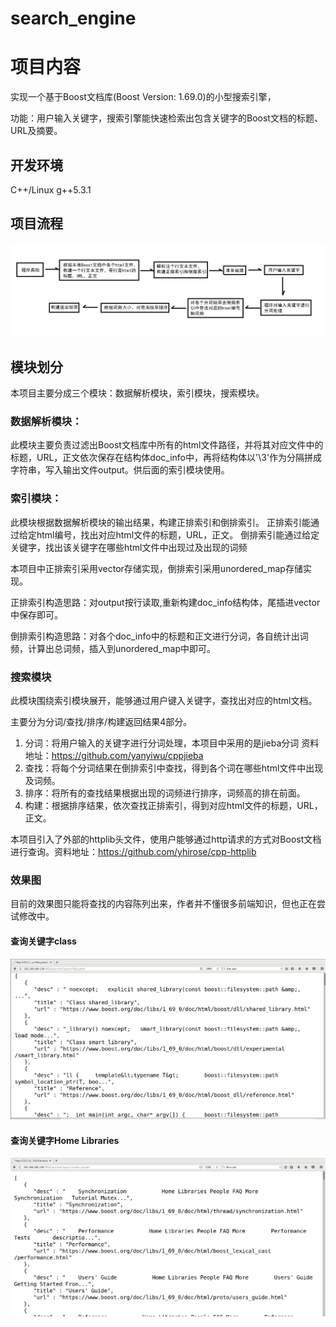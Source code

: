# search_engine

# 项目内容
实现一个基于Boost文档库(Boost Version: 1.69.0)的小型搜索引擎，

功能：用户输入关键字，搜索引擎能快速检索出包含关键字的Boost文档的标题、URL及摘要。

## 开发环境
C++/Linux g++5.3.1

## 项目流程

![Image text](https://github.com/ferlanymh/search_engine/blob/master/%E6%90%9C%E7%B4%A2%E5%BC%95%E6%93%8E%E9%A1%B9%E7%9B%AE%E6%B5%81%E7%A8%8B%E5%9B%BE.png)
## 模块划分
本项目主要分成三个模块：数据解析模块，索引模块，搜索模块。

### 数据解析模块：
  此模块主要负责过滤出Boost文档库中所有的html文件路径，并将其对应文件中的标题，URL，正文依次保存在结构体doc_info中，再将结构体以'\3'作为分隔拼成字符串，写入输出文件output。供后面的索引模块使用。
  
### 索引模块：
  此模块根据数据解析模块的输出结果，构建正排索引和倒排索引。
  正排索引能通过给定html编号，找出对应html文件的标题，URL，正文。
  倒排索引能通过给定关键字，找出该关键字在哪些html文件中出现过及出现的词频
  
  本项目中正排索引采用vector存储实现，倒排索引采用unordered_map存储实现。
 
  正排索引构造思路：对output按行读取,重新构建doc_info结构体，尾插进vector中保存即可。
  
  倒排索引构造思路：对各个doc_info中的标题和正文进行分词，各自统计出词频，计算出总词频，插入到unordered_map中即可。
  
### 搜索模块
  此模块围绕索引模块展开，能够通过用户键入关键字，查找出对应的html文档。
  
  主要分为分词/查找/排序/构建返回结果4部分。
  
  1. 分词：将用户输入的关键字进行分词处理，本项目中采用的是jieba分词    资料地址：https://github.com/yanyiwu/cppjieba
  2. 查找：将每个分词结果在倒排索引中查找，得到各个词在哪些html文件中出现及词频。
  3. 排序：将所有的查找结果根据出现的词频进行排序，词频高的排在前面。
  4. 构建：根据排序结果，依次查找正排索引，得到对应html文件的标题，URL，正文。

本项目引入了外部的httplib头文件，使用户能够通过http请求的方式对Boost文档进行查询。资料地址：https://github.com/yhirose/cpp-httplib
  
### 效果图  
  目前的效果图只能将查找的内容陈列出来，作者并不懂很多前端知识，但也正在尝试修改中。
#### 查询关键字class
![Image text](https://github.com/ferlanymh/search_engine/blob/master/%E6%9F%A5%E8%AF%A2filesystem%E5%85%B3%E9%94%AE%E5%AD%97.png)


#### 查询关键字Home Libraries

![Image text](https://github.com/ferlanymh/search_engine/blob/master/%E6%9F%A5%E8%AF%A2%E5%85%B3%E9%94%AE%E5%AD%97Home%20Libraries.png)
